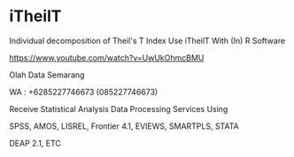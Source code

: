 # iTheilT
Individual decomposition of Theil's T Index Use iTheilT With (In) R Software

https://www.youtube.com/watch?v=UwUkOhmcBMU

Olah Data Semarang

WA : +6285227746673 (085227746673)

Receive Statistical Analysis Data Processing Services Using

SPSS, AMOS, LISREL, Frontier 4.1, EVIEWS, SMARTPLS, STATA

DEAP 2.1, ETC
